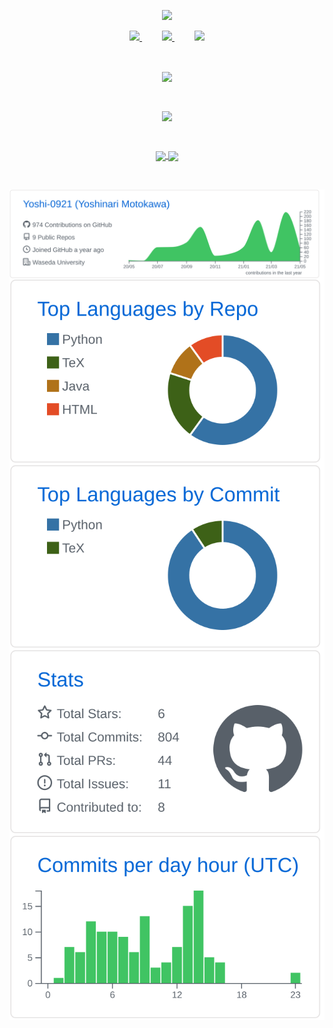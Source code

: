 <p align="center"> 
  <a href="https://github.com/Yoshi-0921/Yoshi-0921/">
    <img src="https://komarev.com/ghpvc/?username=Yoshi-0921" />
  </a></p>
<p align="center"> 
  <a href="https://twitter.com/0921yoshi">
    <img src="https://img.shields.io/badge/Twitter-1DA1F2?style=for-the-badge&logo=twitter&logoColor=white" />
  </a><a>&emsp;&emsp;</a>
  <a href="yoshinari.moto@fuji.waseda.jp">
    <img src="https://img.shields.io/badge/Gmail-D14836?style=for-the-badge&logo=gmail&logoColor=white" />
  </a><a>&emsp;&emsp;</a>
  <a href="https://www.linkedin.com/in/yoshinari-motokawa/">
    <img src="https://img.shields.io/badge/LinkedIn-0077B5?style=for-the-badge&logo=linkedin&logoColor=white" />
  </a>
</p><br>
  
<p align="center"> 
<img align="center" src="https://github-readme-stats.vercel.app/api?username=Yoshi-0921&count_private=true&show_icons=true&bg_color=30,e96443,904e95&title_color=fff&text_color=fff&include_all_commits=true" /></p><br>

<p align="center"> 
<a href="https://github.com/ryo-ma/github-profile-trophy">
  <img align="center" src="https://github-profile-trophy.vercel.app/?username=Yoshi-0921&row=1&column=7" />
</a></p><br>

<p align="center"> 
<a href="https://github.com/anuraghazra/github-readme-stats">
  <img align="center" height=200 src="https://github-readme-stats.vercel.app/api/top-langs/?username=Yoshi-0921" />

<a href="https://github.com/anuraghazra/github-readme-stats">
  <img align="center" height=200 src="https://github-readme-stats.vercel.app/api/wakatime?username=Yoshi0921" />
</a></p><br>

<p align="center"> 
  <img align="center" src="https://raw.githubusercontent.com/Yoshi-0921/Yoshi-0921/master/profile-summary-card-output/github/0-profile-details.svg" /><br>
  <img align="center" src="https://raw.githubusercontent.com/Yoshi-0921/Yoshi-0921/master/profile-summary-card-output/github/1-repos-per-language.svg" />
  <img align="center" src="https://raw.githubusercontent.com/Yoshi-0921/Yoshi-0921/master/profile-summary-card-output/github/2-most-commit-language.svg" /><br>
  <img align="center" src="https://raw.githubusercontent.com/Yoshi-0921/Yoshi-0921/master/profile-summary-card-output/github/3-stats.svg" />
  <img align="center" src="https://raw.githubusercontent.com/Yoshi-0921/Yoshi-0921/master/profile-summary-card-output/github/4-productive-time.svg" />
</p>
